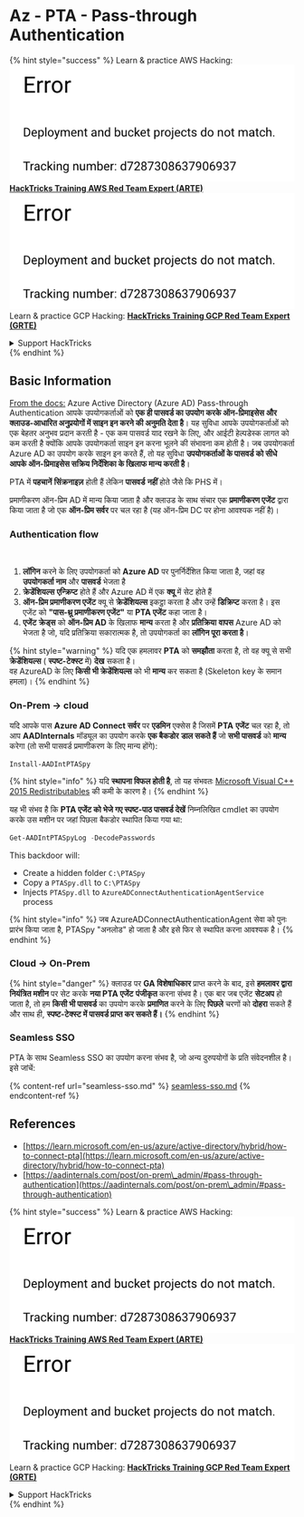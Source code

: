 # Az - PTA - Pass-through Authentication

{% hint style="success" %}
Learn & practice AWS Hacking:<img src="../../../../.gitbook/assets/image (1) (1).png" alt="" data-size="line">[**HackTricks Training AWS Red Team Expert (ARTE)**](https://training.hacktricks.xyz/courses/arte)<img src="../../../../.gitbook/assets/image (1) (1).png" alt="" data-size="line">\
Learn & practice GCP Hacking: <img src="../../../../.gitbook/assets/image (2).png" alt="" data-size="line">[**HackTricks Training GCP Red Team Expert (GRTE)**<img src="../../../../.gitbook/assets/image (2).png" alt="" data-size="line">](https://training.hacktricks.xyz/courses/grte)

<details>

<summary>Support HackTricks</summary>

* Check the [**subscription plans**](https://github.com/sponsors/carlospolop)!
* **Join the** 💬 [**Discord group**](https://discord.gg/hRep4RUj7f) or the [**telegram group**](https://t.me/peass) or **follow** us on **Twitter** 🐦 [**@hacktricks\_live**](https://twitter.com/hacktricks\_live)**.**
* **Share hacking tricks by submitting PRs to the** [**HackTricks**](https://github.com/carlospolop/hacktricks) and [**HackTricks Cloud**](https://github.com/carlospolop/hacktricks-cloud) github repos.

</details>
{% endhint %}

## Basic Information

[From the docs:](https://learn.microsoft.com/en-us/entra/identity/hybrid/connect/how-to-connect-pta) Azure Active Directory (Azure AD) Pass-through Authentication आपके उपयोगकर्ताओं को **एक ही पासवर्ड का उपयोग करके ऑन-प्रिमाइसेस और क्लाउड-आधारित अनुप्रयोगों में साइन इन करने की अनुमति देता है**। यह सुविधा आपके उपयोगकर्ताओं को एक बेहतर अनुभव प्रदान करती है - एक कम पासवर्ड याद रखने के लिए, और आईटी हेल्पडेस्क लागत को कम करती है क्योंकि आपके उपयोगकर्ता साइन इन करना भूलने की संभावना कम होती है। जब उपयोगकर्ता Azure AD का उपयोग करके साइन इन करते हैं, तो यह सुविधा **उपयोगकर्ताओं के पासवर्ड को सीधे आपके ऑन-प्रिमाइसेस सक्रिय निर्देशिका के खिलाफ मान्य करती है**।

PTA में **पहचानें** **सिंक्रनाइज़** होती हैं लेकिन **पासवर्ड** **नहीं** होते जैसे कि PHS में।

प्रमाणीकरण ऑन-प्रिम AD में मान्य किया जाता है और क्लाउड के साथ संचार एक **प्रमाणीकरण एजेंट** द्वारा किया जाता है जो एक **ऑन-प्रिम सर्वर** पर चल रहा है (यह ऑन-प्रिम DC पर होना आवश्यक नहीं है)।

### Authentication flow

<figure><img src="../../../../.gitbook/assets/image (92).png" alt=""><figcaption></figcaption></figure>

1. **लॉगिन** करने के लिए उपयोगकर्ता को **Azure AD** पर पुनर्निर्देशित किया जाता है, जहां वह **उपयोगकर्ता नाम** और **पासवर्ड** भेजता है
2. **क्रेडेंशियल्स** **एन्क्रिप्ट** होते हैं और Azure AD में एक **क्यू** में सेट होते हैं
3. **ऑन-प्रिम प्रमाणीकरण एजेंट** क्यू से **क्रेडेंशियल्स** इकट्ठा करता है और उन्हें **डिक्रिप्ट** करता है। इस एजेंट को **"पास-थ्रू प्रमाणीकरण एजेंट"** या **PTA एजेंट** कहा जाता है।
4. **एजेंट** **क्रेड्स** को **ऑन-प्रिम AD** के खिलाफ **मान्य** करता है और **प्रतिक्रिया** **वापस** Azure AD को भेजता है जो, यदि प्रतिक्रिया सकारात्मक है, तो उपयोगकर्ता का **लॉगिन पूरा करता है**।

{% hint style="warning" %}
यदि एक हमलावर **PTA** को **समझौता** करता है, तो वह क्यू से सभी **क्रेडेंशियल्स** ( **स्पष्ट-टेक्स्ट** में) **देख** सकता है।\
वह AzureAD के लिए **किसी भी क्रेडेंशियल्स** को भी **मान्य** कर सकता है (Skeleton key के समान हमला)।
{% endhint %}

### On-Prem -> cloud

यदि आपके पास **Azure AD Connect सर्वर** पर **एडमिन** एक्सेस है जिसमें **PTA** **एजेंट** चल रहा है, तो आप **AADInternals** मॉड्यूल का उपयोग करके **एक बैकडोर** **डाल सकते हैं** जो **सभी पासवर्ड** को **मान्य** करेगा (तो सभी पासवर्ड प्रमाणीकरण के लिए मान्य होंगे):
```powershell
Install-AADIntPTASpy
```
{% hint style="info" %}
यदि **स्थापना विफल होती है**, तो यह संभवतः [Microsoft Visual C++ 2015 Redistributables](https://download.microsoft.com/download/6/A/A/6AA4EDFF-645B-48C5-81CC-ED5963AEAD48/vc\_redist.x64.exe) की कमी के कारण है।
{% endhint %}

यह भी संभव है कि **PTA एजेंट को भेजे गए स्पष्ट-पाठ पासवर्ड देखें** निम्नलिखित cmdlet का उपयोग करके उस मशीन पर जहां पिछला बैकडोर स्थापित किया गया था:
```powershell
Get-AADIntPTASpyLog -DecodePasswords
```
This backdoor will:

* Create a hidden folder `C:\PTASpy`
* Copy a `PTASpy.dll` to `C:\PTASpy`
* Injects `PTASpy.dll` to `AzureADConnectAuthenticationAgentService` process

{% hint style="info" %}
जब AzureADConnectAuthenticationAgent सेवा को पुनः प्रारंभ किया जाता है, PTASpy "अनलोड" हो जाता है और इसे फिर से स्थापित करना आवश्यक है।
{% endhint %}

### Cloud -> On-Prem

{% hint style="danger" %}
क्लाउड पर **GA विशेषाधिकार** प्राप्त करने के बाद, इसे **हमलावर द्वारा नियंत्रित मशीन** पर सेट करके **नया PTA एजेंट** **पंजीकृत** करना संभव है। एक बार जब एजेंट **सेटअप** हो जाता है, तो हम **किसी भी पासवर्ड** का उपयोग करके **प्रमाणित** करने के लिए **पिछले** चरणों को **दोहरा** सकते हैं और साथ ही, **स्पष्ट-टेक्स्ट में पासवर्ड प्राप्त कर सकते हैं।**
{% endhint %}

### Seamless SSO

PTA के साथ Seamless SSO का उपयोग करना संभव है, जो अन्य दुरुपयोगों के प्रति संवेदनशील है। इसे जांचें:

{% content-ref url="seamless-sso.md" %}
[seamless-sso.md](seamless-sso.md)
{% endcontent-ref %}

## References

* [https://learn.microsoft.com/en-us/azure/active-directory/hybrid/how-to-connect-pta](https://learn.microsoft.com/en-us/azure/active-directory/hybrid/how-to-connect-pta)
* [https://aadinternals.com/post/on-prem\_admin/#pass-through-authentication](https://aadinternals.com/post/on-prem\_admin/#pass-through-authentication)

{% hint style="success" %}
Learn & practice AWS Hacking:<img src="../../../../.gitbook/assets/image (1) (1).png" alt="" data-size="line">[**HackTricks Training AWS Red Team Expert (ARTE)**](https://training.hacktricks.xyz/courses/arte)<img src="../../../../.gitbook/assets/image (1) (1).png" alt="" data-size="line">\
Learn & practice GCP Hacking: <img src="../../../../.gitbook/assets/image (2).png" alt="" data-size="line">[**HackTricks Training GCP Red Team Expert (GRTE)**<img src="../../../../.gitbook/assets/image (2).png" alt="" data-size="line">](https://training.hacktricks.xyz/courses/grte)

<details>

<summary>Support HackTricks</summary>

* Check the [**subscription plans**](https://github.com/sponsors/carlospolop)!
* **Join the** 💬 [**Discord group**](https://discord.gg/hRep4RUj7f) or the [**telegram group**](https://t.me/peass) or **follow** us on **Twitter** 🐦 [**@hacktricks\_live**](https://twitter.com/hacktricks\_live)**.**
* **Share hacking tricks by submitting PRs to the** [**HackTricks**](https://github.com/carlospolop/hacktricks) and [**HackTricks Cloud**](https://github.com/carlospolop/hacktricks-cloud) github repos.

</details>
{% endhint %}
